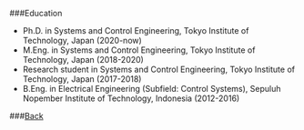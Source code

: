 ###Education

- Ph.D. in Systems and Control Engineering, Tokyo Institute of Technology, Japan (2020-now)
- M.Eng. in Systems and Control Engineering, Tokyo Institute of Technology, Japan (2018-2020)
- Research student in Systems and Control Engineering, Tokyo Institute of Technology, Japan (2017-2018)
- B.Eng. in Electrical Engineering (Subfield: Control Systems), Sepuluh Nopember Institute of Technology, Indonesia (2012-2016) 

###[Back](yurideka.github.io)
